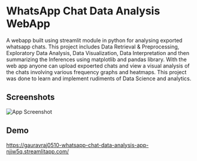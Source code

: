 # WhatsApp Chat Data Analysis WebApp

A webapp built using streamlit module in python for analysing exported whatsapp chats. This project includes Data Retrieval & Preprocessing, Exploratory Data Analysis, Data Visualization, Data Interpretation and then summarizing the Inferences using matplotlib and pandas library. With the web app anyone can upload expoerted chats and view a visual analysis of the chats involving various frequency graphs and heatmaps. This project was done to learn and implement rudiments of Data Science and analytics.

## Screenshots

![App Screenshot](https://via.placeholder.com/468x300?text=App+Screenshot+Here)

## Demo

https://gauravraj0510-whatsapp-chat-data-analysis-app-njjw5q.streamlitapp.com/
